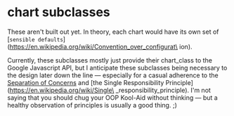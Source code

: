 # chart subclasses

These aren't built out yet. In theory, each chart would have its own set of
[`sensible defaults`](https://en.wikipedia.org/wiki/Convention_over_configurat\
ion).

Currently, these subclasses mostly just provide their chart_class to the Google
Javascript API, but I anticipate these subclasses being necessary to the design
later down the line &mdash; especially for a casual adherence to the
[Separation of Concerns](https://en.wikipedia.org/wiki/Separation_of_concerns)
and [the Single Responsibility Principle](https://en.wikipedia.org/wiki/Single\
_responsibility_principle). I'm not saying that you should chug your OOP
Kool-Aid without thinking &mdash; but a healthy observation of principles is
usually a good thing. ;)
